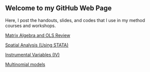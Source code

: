 ## Welcome to my GitHub Web Page

Here, I post the handouts, slides, and codes that I use in my method courses and workshops. 


[Matrix Algebra and OLS Review](https://github.com/babakrezaee/MethodsCourses/blob/master/POS604_2018/Week1/Handout_Week%202_01212018.pdf)

[Spatial Analysis (Using STATA)](https://babakrezaee.github.io/POS604_SpatialAnalysis)

[Instrumental Variables (IV)](https://babakrezaee.github.io/POS604_IV)

[Multinomial models](https://babakrezaee.github.io/POS604_Week6)





